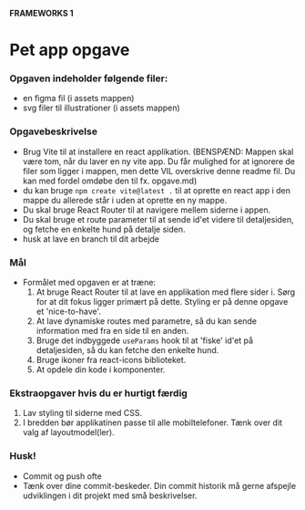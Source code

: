 **FRAMEWORKS 1**

# Pet app opgave
### **Opgaven indeholder følgende filer:**
- en figma fil (i assets mappen)
- svg filer til illustrationer (i assets mappen)

### **Opgavebeskrivelse**
- Brug Vite til at installere en react applikation.
  (BENSPÆND: Mappen skal være tom, når du laver en ny vite app. Du får mulighed for at ignorere de filer som ligger i mappen, men dette VIL overskrive denne readme fil. Du kan med fordel omdøbe den til fx. opgave.md)
- du kan bruge `npm create vite@latest .` til at oprette en react app i den mappe du allerede står i uden at oprette en ny mappe.
- Du skal bruge React Router til at navigere mellem siderne i appen.
- Du skal bruge et route parameter til at sende id'et videre til detaljesiden, og fetche en enkelte hund på detalje siden.
- husk at lave en branch til dit arbejde

### **Mål**
- Formålet med opgaven er at træne:
  1. At bruge React Router til at lave en applikation med flere sider i. Sørg for at dit fokus ligger primært på dette. Styling er på denne opgave et 'nice-to-have'.
  2. At lave dynamiske routes med parametre, så du kan sende information med fra en side til en anden.
  3. Bruge det indbyggede `useParams` hook til at 'fiske' id'et på detaljesiden, så du kan fetche den enkelte hund.
  4. Bruge ikoner fra react-icons biblioteket.
  5. At opdele din kode i komponenter.
  
### **Ekstraopgaver hvis du er hurtigt færdig**
  1. Lav styling til siderne med CSS.
  2. I bredden bør applikatinen passe til alle mobiltelefoner. Tænk over dit valg af layoutmodel(ler).

### **Husk!**
- Commit og push ofte
- Tænk over dine commit-beskeder. Din commit historik må gerne afspejle udviklingen i dit projekt med små beskrivelser. 

